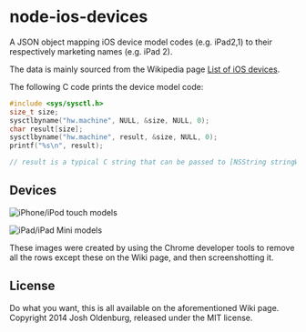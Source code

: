 node-ios-devices
================

A JSON object mapping iOS device model codes (e.g. iPad2,1) to their respectively marketing names (e.g. iPad 2).

The data is mainly sourced from the Wikipedia page [List of iOS devices](https://en.wikipedia.org/wiki/List_of_iOS_devices).

The following C code prints the device model code:
```c
#include <sys/sysctl.h>
size_t size;
sysctlbyname("hw.machine", NULL, &size, NULL, 0);
char result[size];
sysctlbyname("hw.machine", result, &size, NULL, 0);
printf("%s\n", result);

// result is a typical C string that can be passed to [NSString stringWithUTF8String:result];
```

## Devices
![iPhone/iPod touch models](https://cloud.githubusercontent.com/assets/291371/3639182/e89de91a-1070-11e4-862e-fa46161e3db7.png)

![iPad/iPad Mini models](https://cloud.githubusercontent.com/assets/291371/3639183/ec126d50-1070-11e4-876f-e3cd692756ac.png)

These images were created by using the Chrome developer tools to remove all the rows except these on the Wiki page, and then screenshotting it.

## License
Do what you want, this is all available on the aforementioned Wiki page. Copyright 2014 Josh Oldenburg, released under the MIT license.

